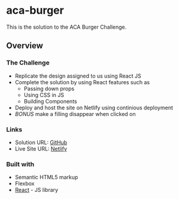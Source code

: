 # aca-burger

This is the solution to the ACA Burger Challenge.

## Overview
### The Challenge
- Replicate the design assigned to us using React JS
- Complete the solution by using React features such as 
  - Passing down props
  - Using CSS in JS
  - Building Components
- Deploy and host the site on Netlify using continious deployment  
- *BONUS* make a filling disappear when clicked on
  
### Links
- Solution URL: [GitHub](https://github.com/ChinyangaTL/aca-burger)
- Live Site URL: [Netlify](https://aca-burger-challenge-les.netlify.app)

### Built with
- Semantic HTML5 markup
- Flexbox
- [React](https://reactjs.org/) - JS library
